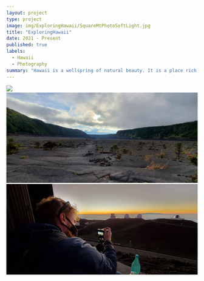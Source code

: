 ```yaml
---
layout: project
type: project
image: img/ExploringHawaii/SquareMtPhotoSoftLight.jpg
title: "ExploringHawaii"
date: 2021 - Present
published: true
labels:
  - Hawaii
  - Photography
summary: "Hawaii is a wellspring of natural beauty. It is a place rich in culture. Hawaii's landscapes inspire with it's mix of vibrant natural foliage and its ecletic urban scene. During my stay here, I hope to learn more and grow to further appreciate Hawaii in all it's nuances and traditions through the art of photography. "
---
```


<img class="img-fluid" src="../img/ExploringHawaii/20210530_105117.jpg">
<img class="img-fluid" src="../img/ExploringHawaii/20210729_174451.jpg">
<img class="img-fluid" src="../img/ExploringHawaii/20210731_191136.jpg">
